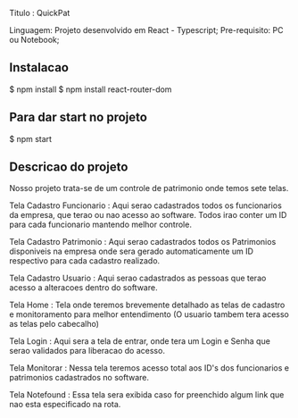 
Titulo : QuickPat

Linguagem: Projeto desenvolvido em React - Typescript; 
Pre-requisito: PC ou Notebook;


## Instalacao

$ npm install
$ npm install react-router-dom

## Para dar start no projeto

$ npm start


## Descricao do projeto 

Nosso projeto trata-se de um controle de patrimonio onde temos sete telas. 

Tela Cadastro Funcionario : Aqui serao cadastrados todos os funcionarios da empresa, que terao ou nao acesso ao software. Todos irao conter um ID para cada funcionario mantendo melhor controle. 

Tela Cadastro Patrimonio : Aqui serao cadastrados todos os Patrimonios disponiveis na empresa onde sera gerado automaticamente um ID respectivo para cada cadastro realizado.

Tela Cadastro Usuario : Aqui serao cadastrados as pessoas que terao acesso a alteracoes dentro do software.

Tela Home : Tela onde teremos brevemente detalhado as telas de cadastro e monitoramento para melhor entendimento (O usuario tambem tera acesso as telas pelo cabecalho)

Tela Login : Aqui sera a tela de entrar, onde tera um Login e Senha que serao validados para liberacao do acesso.

Tela Monitorar : Nessa tela teremos acesso total aos ID's dos funcionarios e patrimonios cadastrados no software.

Tela Notefound : Essa tela sera exibida caso for preenchido algum link que nao esta especificado na rota.
